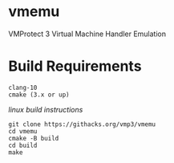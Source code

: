 # vmemu

VMProtect 3 Virtual Machine Handler Emulation

# Build Requirements

```
clang-10 
cmake (3.x or up)
```

*linux build instructions*

```
git clone https://githacks.org/vmp3/vmemu
cd vmemu
cmake -B build
cd build 
make
```